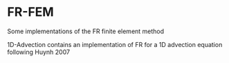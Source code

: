 # FR-FEM
Some implementations of the FR finite element method

1D-Advection contains an implementation of FR for a 1D advection equation following Huynh 2007
